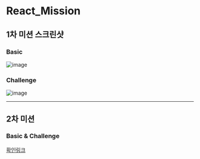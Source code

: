 # React_Mission
## 1차 미션 스크린샷
### Basic
![image](https://user-images.githubusercontent.com/54294796/154803169-ce9eef59-99cb-4e03-a5bf-178454c3d02e.png)
### Challenge
![image](https://user-images.githubusercontent.com/54294796/154803044-4a7764a0-4d6f-4fb8-90c2-047b872045ce.png)

---

## 2차 미션
### Basic & Challenge
[확인링크](https://dreamfulbud.github.io/React_Mission/)